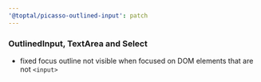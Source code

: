 ```yaml
---
'@toptal/picasso-outlined-input': patch
---
```


### OutlinedInput, TextArea and Select

- fixed focus outline not visible when focused on DOM elements that are not `<input>`
